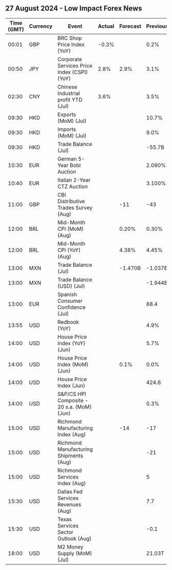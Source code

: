 ## 27 August 2024 - Low Impact Forex News

| Time (GMT) | Currency | Event | Actual | Forecast | Previous |
|------|----------|-------|--------|----------|----------|
| 00:01 | GBP | BRC Shop Price Index (YoY) | -0.3% |  | 0.2% |
| 00:50 | JPY | Corporate Services Price Index (CSPI) (YoY) | 2.8% | 2.9% | 3.1% |
| 02:30 | CNY | Chinese Industrial profit YTD (Jul) | 3.6% |  | 3.5% |
| 09:30 | HKD | Exports (MoM) (Jul) |  |  | 10.7% |
| 09:30 | HKD | Imports (MoM) (Jul) |  |  | 9.0% |
| 09:30 | HKD | Trade Balance (Jul) |  |  | -55.7B |
| 10:30 | EUR | German 5-Year Bobl Auction |  |  | 2.090% |
| 10:40 | EUR | Italian 2-Year CTZ Auction |  |  | 3.100% |
| 11:00 | GBP | CBI Distributive Trades Survey (Aug) |  | -11 | -43 |
| 12:00 | BRL | Mid-Month CPI (MoM) (Aug) |  | 0.20% | 0.30% |
| 12:00 | BRL | Mid-Month CPI (YoY) (Aug) |  | 4.38% | 4.45% |
| 13:00 | MXN | Trade Balance (Jul) |  | -1.470B | -1.037B |
| 13:00 | MXN | Trade Balance (USD) (Jul) |  |  | -1.944B |
| 13:00 | EUR | Spanish Consumer Confidence (Jul) |  |  | 88.4 |
| 13:55 | USD | Redbook (YoY) |  |  | 4.9% |
| 14:00 | USD | House Price Index (YoY) (Jun) |  |  | 5.7% |
| 14:00 | USD | House Price Index (MoM) (Jun) |  | 0.1% | 0.0% |
| 14:00 | USD | House Price Index (Jun) |  |  | 424.6 |
| 14:00 | USD | S&P/CS HPI Composite - 20 s.a. (MoM) (Jun) |  |  | 0.3% |
| 15:00 | USD | Richmond Manufacturing Index (Aug) |  | -14 | -17 |
| 15:00 | USD | Richmond Manufacturing Shipments (Aug) |  |  | -21 |
| 15:00 | USD | Richmond Services Index (Aug) |  |  | 5 |
| 15:30 | USD | Dallas Fed Services Revenues (Aug) |  |  | 7.7 |
| 15:30 | USD | Texas Services Sector Outlook (Aug) |  |  | -0.1 |
| 18:00 | USD | M2 Money Supply (MoM) (Jul) |  |  | 21.03T |
